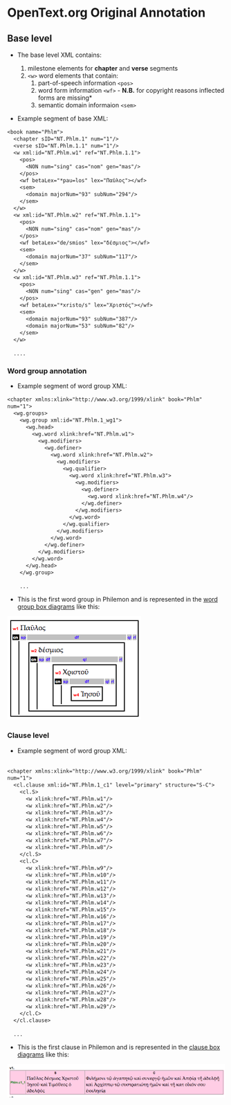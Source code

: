 # OpenText.org Original Annotation



## Base level

* The base level XML contains:
	1. milestone elements for **chapter** and **verse** segments
	2. `<w>` word elements that contain:
		1. part-of-speech information `<pos>`
		2. word form information `<wf>` - **N.B.** for copyright reasons inflected forms are missing*
		3. semantic domain informaion `<sem>`

* Example segment of base XML:

```
<book name="Phlm">
  <chapter sID="NT.Phlm.1" num="1"/>
  <verse sID="NT.Phlm.1.1" num="1"/>
  <w xml:id="NT.Phlm.w1" ref="NT.Phlm.1.1">
    <pos>
      <NON num="sing" cas="nom" gen="mas"/>
    </pos>
    <wf betaLex="*pau=los" lex="Παῦλος"></wf>
    <sem>
      <domain majorNum="93" subNum="294"/>
    </sem>
  </w>
  <w xml:id="NT.Phlm.w2" ref="NT.Phlm.1.1">
    <pos>
      <NON num="sing" cas="nom" gen="mas"/>
    </pos>
    <wf betaLex="de/smios" lex="δέσμιος"></wf>
    <sem>
      <domain majorNum="37" subNum="117"/>
    </sem>
  </w>
  <w xml:id="NT.Phlm.w3" ref="NT.Phlm.1.1">
    <pos>
      <NON num="sing" cas="gen" gen="mas"/>
    </pos>
    <wf betaLex="*xristo/s" lex="Χριστός"></wf>
    <sem>
      <domain majorNum="93" subNum="387"/>
      <domain majorNum="53" subNum="82"/>
    </sem>
  </w>

  ....
```


### Word group annotation


* Example segment of word group XML:


```
<chapter xmlns:xlink="http://www.w3.org/1999/xlink" book="Phlm" num="1">
  <wg.groups>
    <wg.group xml:id="NT.Phlm.1_wg1">
      <wg.head>
        <wg.word xlink:href="NT.Phlm.w1">
          <wg.modifiers>
            <wg.definer>
              <wg.word xlink:href="NT.Phlm.w2">
                <wg.modifiers>
                  <wg.qualifier>
                    <wg.word xlink:href="NT.Phlm.w3">
                      <wg.modifiers>
                        <wg.definer>
                          <wg.word xlink:href="NT.Phlm.w4"/>
                        </wg.definer>
                      </wg.modifiers>
                    </wg.word>
                  </wg.qualifier>
                </wg.modifiers>
              </wg.word>
            </wg.definer>
          </wg.modifiers>
        </wg.word>
      </wg.head>
    </wg.group>

    ...
```

* This is the first word group in Philemon and is represented in the [word group box diagrams](http://opentext.org/texts/NT/Phlm/view/wordgroup-ch1.v0.html) like this:

![](wg_example.png)

### Clause level

* Example segment of word group XML:


```

<chapter xmlns:xlink="http://www.w3.org/1999/xlink" book="Phlm" num="1">
  <cl.clause xml:id="NT.Phlm.1_c1" level="primary" structure="S-C">
    <cl.S>
      <w xlink:href="NT.Phlm.w1"/>
      <w xlink:href="NT.Phlm.w2"/>
      <w xlink:href="NT.Phlm.w3"/>
      <w xlink:href="NT.Phlm.w4"/>
      <w xlink:href="NT.Phlm.w5"/>
      <w xlink:href="NT.Phlm.w6"/>
      <w xlink:href="NT.Phlm.w7"/>
      <w xlink:href="NT.Phlm.w8"/>
    </cl.S>
    <cl.C>
      <w xlink:href="NT.Phlm.w9"/>
      <w xlink:href="NT.Phlm.w10"/>
      <w xlink:href="NT.Phlm.w11"/>
      <w xlink:href="NT.Phlm.w12"/>
      <w xlink:href="NT.Phlm.w13"/>
      <w xlink:href="NT.Phlm.w14"/>
      <w xlink:href="NT.Phlm.w15"/>
      <w xlink:href="NT.Phlm.w16"/>
      <w xlink:href="NT.Phlm.w17"/>
      <w xlink:href="NT.Phlm.w18"/>
      <w xlink:href="NT.Phlm.w19"/>
      <w xlink:href="NT.Phlm.w20"/>
      <w xlink:href="NT.Phlm.w21"/>
      <w xlink:href="NT.Phlm.w22"/>
      <w xlink:href="NT.Phlm.w23"/>
      <w xlink:href="NT.Phlm.w24"/>
      <w xlink:href="NT.Phlm.w25"/>
      <w xlink:href="NT.Phlm.w26"/>
      <w xlink:href="NT.Phlm.w27"/>
      <w xlink:href="NT.Phlm.w28"/>
      <w xlink:href="NT.Phlm.w29"/>
    </cl.C>
  </cl.clause>

  ...

```



* This is the first clause in Philemon and is represented in the [clause box diagrams](http://opentext.org/texts/NT/Phlm/view/clause-ch1.v0.html) like this:

![](cl_example.png)


